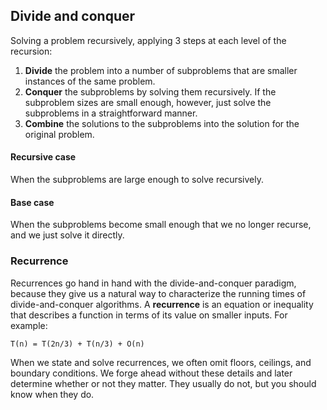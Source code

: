 ## Divide and conquer

Solving a problem recursively, applying 3 steps at each level of the recursion:
1. **Divide** the problem into a number of subproblems that are smaller instances of the same problem.
2. **Conquer** the subproblems by solving them recursively. If the subproblem sizes are small enough, however, just solve the subproblems in a straightforward manner.
3. **Combine** the solutions to the subproblems into the solution for the original problem.

#### Recursive case
When the subproblems are large enough to solve recursively.

#### Base case
When the subproblems become small enough that we no longer recurse, and we just solve it directly.

### Recurrence
Recurrences go hand in hand with the divide-and-conquer paradigm, because they give us a natural way to characterize the running times of divide-and-conquer algorithms. A **recurrence** is an equation or inequality that describes a function in terms of its value on smaller inputs. For example:

```
T(n) = T(2n/3) + T(n/3) + O(n)
```

When we state and solve recurrences, we often omit floors, ceilings, and boundary conditions. We forge ahead without these details and later determine whether or not they matter. They usually do not, but you should know when they do.
